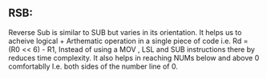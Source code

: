 ## RSB:
Reverse Sub is similar to SUB but varies in its orientation. It helps us to acheive logical + Arthematic operation in a single piece of code i.e. Rd = (R0 << 6) - R1, Instead of using a MOV , LSL and SUB instructions there by reduces time complexity. It also helps in reaching NUMs below and above 0 comfortablly I.e. both sides of the number line of 0. 

